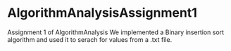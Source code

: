 # AlgorithmAnalysisAssignment1
Assignment 1 of AlgorithmAnalysis
We implemented a Binary insertion sort algorithm and used it to serach for values from a .txt file.
